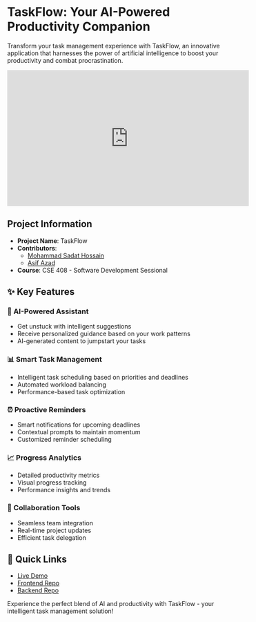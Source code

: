 # TaskFlow: Your AI-Powered Productivity Companion

Transform your task management experience with TaskFlow, an innovative application that harnesses the power of artificial intelligence to boost your productivity and combat procrastination. 

<iframe width="560" height="315" src="https://www.youtube.com/embed/HjtbtihGmaE" title="YouTube video player" frameborder="0" allow="accelerometer; autoplay; clipboard-write; encrypted-media; gyroscope; picture-in-picture" allowfullscreen></iframe>

## Project Information

- **Project Name**: TaskFlow
- **Contributors**: 
    - [Mohammad Sadat Hossain](https://github.com/sadathossain01)
    - [Asif Azad](https://github.com/BRAINIAC2677)
- **Course**: CSE 408 - Software Development Sessional


## ✨ Key Features

### 🤖 AI-Powered Assistant
- Get unstuck with intelligent suggestions
- Receive personalized guidance based on your work patterns
- AI-generated content to jumpstart your tasks

### 📊 Smart Task Management
- Intelligent task scheduling based on priorities and deadlines
- Automated workload balancing
- Performance-based task optimization

### ⏰ Proactive Reminders
- Smart notifications for upcoming deadlines
- Contextual prompts to maintain momentum
- Customized reminder scheduling

### 📈 Progress Analytics
- Detailed productivity metrics
- Visual progress tracking
- Performance insights and trends

### 👥 Collaboration Tools
- Seamless team integration
- Real-time project updates
- Efficient task delegation

## 🔗 Quick Links
- [Live Demo](https://taskflow-2c96.onrender.com/)
- [Frontend Repo](https://github.com/BRAINIAC2677/taskflow)
- [Backend Repo](https://github.com/BRAINIAC2677/TaskFlow-Backend)

Experience the perfect blend of AI and productivity with TaskFlow - your intelligent task management solution!